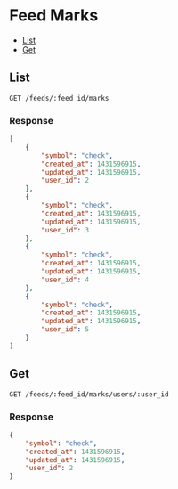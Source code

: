 # Feed Marks

* [List](#list)
* [Get](#get)

## List

```
GET /feeds/:feed_id/marks
```

### Response

```json
[
    {
        "symbol": "check",
        "created_at": 1431596915,
        "updated_at": 1431596915,
        "user_id": 2
    },
    {
        "symbol": "check",
        "created_at": 1431596915,
        "updated_at": 1431596915,
        "user_id": 3
    },
    {
        "symbol": "check",
        "created_at": 1431596915,
        "updated_at": 1431596915,
        "user_id": 4
    },
    {
        "symbol": "check",
        "created_at": 1431596915,
        "updated_at": 1431596915,
        "user_id": 5
    }
]
```

## Get

```
GET /feeds/:feed_id/marks/users/:user_id
```

### Response

```json
{
    "symbol": "check",
    "created_at": 1431596915,
    "updated_at": 1431596915,
    "user_id": 2
}
```
